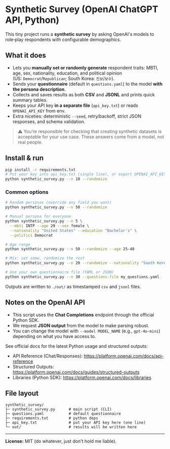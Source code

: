 # Synthetic Survey (OpenAI ChatGPT API, Python)

This tiny project runs a **synthetic survey** by asking OpenAI's models to role‑play respondents with configurable demographics.

## What it does

- Lets you **manually set or randomly generate** respondent traits: MBTI, age, sex, nationality, education, and political opinion  
  (US: `Democrat`/`Republican`; South Korea: `진보`/`보수`).
- Sends your **questionnaire** (default in `questions.yaml`) to the model **with the persona description**.
- Collects and saves results as both **CSV** and **JSONL** and prints quick summary tables.
- Keeps your API key **in a separate file** (`api_key.txt`) or reads `OPENAI_API_KEY` from env.
- Extra niceties: deterministic `--seed`, retry/backoff, strict JSON responses, and schema validation.

> ⚠️ You’re responsible for checking that creating synthetic datasets is acceptable for your use case. These answers come from a model, not real people.

## Install & run

```bash
pip install -r requirements.txt
# Put your key into api_key.txt (single line), or export OPENAI_API_KEY
python synthetic_survey.py --n 10 --randomize
```

### Common options

```bash
# Random personas (override any field you want)
python synthetic_survey.py --n 50 --randomize

# Manual persona for everyone
python synthetic_survey.py --n 5 \
  --mbti INTP --age 29 --sex female \
  --nationality "United States" --education "Bachelor's" \
  --politics Democrat

# Age range
python synthetic_survey.py --n 50 --randomize --age 25-40

# Mix: set some, randomize the rest
python synthetic_survey.py --n 20 --randomize --nationality "South Korea" --politics 진보

# Use your own questionnaire file (YAML or JSON)
python synthetic_survey.py --n 30 --questions-file my_questions.yaml
```

Outputs are written to `./out/` as timestamped `csv` and `jsonl` files.

## Notes on the OpenAI API

- This script uses the **Chat Completions** endpoint through the official Python SDK.  
- We request **JSON output** from the model to make parsing robust.  
- You can change the model with `--model MODEL_NAME` (e.g., `gpt-4o-mini`) depending on what you have access to.

See official docs for the latest Python usage and structured outputs:
- API Reference (Chat/Responses): https://platform.openai.com/docs/api-reference  
- Structured Outputs: https://platform.openai.com/docs/guides/structured-outputs  
- Libraries (Python SDK): https://platform.openai.com/docs/libraries

## File layout

```
synthetic_survey/
├─ synthetic_survey.py      # main script (CLI)
├─ questions.yaml           # default questionnaire
├─ requirements.txt         # python deps
├─ api_key.txt              # put your API key here (one line)
└─ out/                     # results will be written here
```

---

**License:** MIT (do whatever, just don't hold me liable).